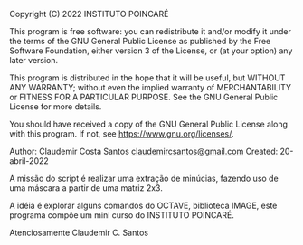 Copyright (C) 2022 INSTITUTO POINCARÉ

This program is free software: you can redistribute it and/or modify
it under the terms of the GNU General Public License as published by
the Free Software Foundation, either version 3 of the License, or
(at your option) any later version.

This program is distributed in the hope that it will be useful,
but WITHOUT ANY WARRANTY; without even the implied warranty of
MERCHANTABILITY or FITNESS FOR A PARTICULAR PURPOSE.  See the
GNU General Public License for more details.

You should have received a copy of the GNU General Public License
along with this program.  If not, see <https://www.gnu.org/licenses/>.

Author: Claudemir Costa Santos claudemircsantos@gmail.com
Created: 20-abril-2022

A missão do script é realizar uma extração de minúcias, fazendo uso de
uma máscara a partir de uma matriz 2x3.

A idéia é explorar alguns comandos do OCTAVE, biblioteca IMAGE, este programa
compõe um mini curso do INSTITUTO POINCARÉ.

Atenciosamente
Claudemir C. Santos

